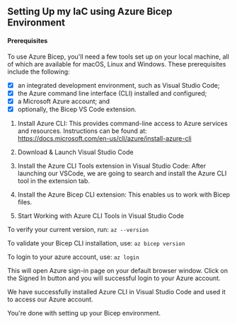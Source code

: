 ## Setting Up my IaC using Azure Bicep Environment

#### Prerequisites

To use Azure Bicep, you'll need a few tools set up on your local machine, all of which are available for macOS, Linux and Windows. These prerequisites include the following:

- [x] an integrated development environment, such as Visual Studio Code;
- [x] the Azure command line interface (CLI) installed and configured;
- [x] a Microsoft Azure account; and
- [x] optionally, the Bicep VS Code extension.

1. Install Azure CLI: This provides command-line access to Azure services and resources. Instructions can be found at: https://docs.microsoft.com/en-us/cli/azure/install-azure-cli

2. Download & Launch Visual Studio Code

3. Install the Azure CLI Tools extension in Visual Studio Code: After launching our VSCode, we are going to search and install the Azure CLI tool in the extension tab.

4. Install the Azure Bicep CLI extension: This enables us to work with Bicep files.

5. Start Working with Azure CLI Tools in Visual Studio Code

To verify your current version, run:
`az --version`

To validate your Bicep CLI installation, use:
`az bicep version`

To login to your azure account, use:
`az login`

This will open Azure sign-in page on your default browser window. Click on the Signed In button and you will successful login to your Azure account.

We have successfully installed Azure CLI in Visual Studio Code and used it to access our Azure account.

You're done with setting up your Bicep environment.
